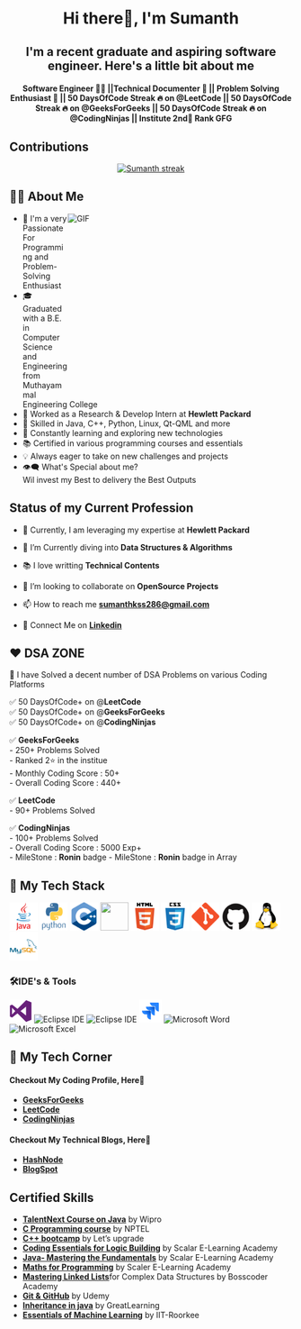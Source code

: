 
<h1 align="center">Hi there👋, I'm <b>Sumanth</b></h1>
<h2 align="center"><b>I'm a recent graduate and aspiring software engineer. Here's a little bit about me</b></h2>
<h4 align="center"><b>Software Engineer 👨‍💻 ||Technical Documenter 📖 || Problem Solving Enthusiast 🧠 || 50 DaysOfCode Streak 🔥 on @LeetCode || 50 DaysOfCode Streak 🔥 on @GeeksForGeeks || 50 DaysOfCode Streak 🔥 on @CodingNinjas || Institute 2nd🥇 Rank GFG </b>
</b></h4> 
  
## Contributions
<p align="center">
    <a href="https://https://github.com/Sumanth1523/github-readme-streak-stats">
        <img title="🔥 Get streak stats for your profile at git.io/streak-stats" alt="Sumanth streak" src="https://github-readme-streak-stats.herokuapp.com/?user=Sumanth1523&theme=black-ice&hide_border=true&stroke=0000&background=060A0CD0"/>
    </a>
</p>


## 🙋‍♂️ About Me
  <img align="right" alt="GIF" src="https://github.com/abhisheknaiidu/abhisheknaiidu/blob/master/code.gif?raw=true" width="400" height="320" />

- 🥋 I'm a very Passionate For Programming and Problem-Solving Enthusiast
- 🎓 Graduated with a B.E. in Computer Science and Engineering from Muthayammal Engineering College
- 💼 Worked as a Research & Develop Intern at **Hewlett Packard**
- 🚀 Skilled in Java, C++, Python, Linux, Qt-QML and more
- 🌱 Constantly learning and exploring new technologies
- 📚 Certified in various programming courses and essentials
- 💡 Always eager to take on new challenges and projects
- 👁‍🗨 What's Special about me? <br>
  Wil invest my Best to delivery the Best Outputs

## Status of my Current Profession

- 🔭 Currently, I am leveraging my expertise at **Hewlett Packard**
- 📘 I’m Currently diving into **Data Structures & Algorithms**
- 📚 I love writting **Technical Contents**
- 👯 I’m looking to collaborate on **OpenSource Projects**

- 📫 How to reach me **sumanthkss286@gmail.com**
- 🔗 Connect Me on [**Linkedin**](https://www.linkedin.com/in/sai-sumanth-kovuru-426792236/)

 ## ❤️ DSA ZONE 

🚀 I have Solved a decent number  of DSA Problems on various Coding Platforms <br>

✅ 50 DaysOfCode+ on @**LeetCode** <br>
✅ 50 DaysOfCode+ on @**GeeksForGeeks** <br>
✅ 50 DaysOfCode+ on @**CodingNinjas** <br> 

✅  **GeeksForGeeks** <br>
    - 250+ Problems Solved <br>
    - Ranked 2⭐ in the institue <br>
    - Monthly Coding Score : 50+ <br>
    - Overall Coding Score : 440+ <br>
    
✅  **LeetCode** <br>
    - 90+ Problems Solved <br>
   
✅  **CodingNinjas** <br>
    - 100+ Problems Solved <br>
    - Overall Coding Score : 5000 Exp+ <br>
    - MileStone : **Ronin** badge
    -  MileStone : **Ronin** badge in Array

<h2 align="left">💼 My Tech Stack</h2>

<p align="left">  
    <a> <img src="https://raw.githubusercontent.com/devicons/devicon/master/icons/java/java-original-wordmark.svg" alt="html5" width="50" height="50"/> </a>
    <a> <img src="https://raw.githubusercontent.com/devicons/devicon/master/icons/python/python-original-wordmark.svg" alt="html5" width="50" height="50"/> </a>
    <a> <img src="https://raw.githubusercontent.com/devicons/devicon/master/icons/cplusplus/cplusplus-original.svg" alt="html5" width="50" height="50"/> </a>
    <a> <img src="https://encrypted-tbn0.gstatic.com/images?q=tbn:ANd9GcQKV_YmdF_Sp085VCBA0C0L02Vqr0u4XAIKeGhC1pyCvRmtfdS6-2FN9MyU_4VUSbnhuO4&usqp=CAU" width="50" height="50"> </a>
    <a> <img src="https://raw.githubusercontent.com/devicons/devicon/master/icons/html5/html5-original-wordmark.svg" alt="HTML5" width="50" height="50"> </a>
    <a> <img src="https://raw.githubusercontent.com/devicons/devicon/master/icons/css3/css3-original-wordmark.svg" alt="CSS3" width="50" height="50"> </a>
    <a> <img src="https://raw.githubusercontent.com/devicons/devicon/master/icons/git/git-original.svg" alt="Git" width="50" height="50"> </a>
    <a> <img src="https://raw.githubusercontent.com/devicons/devicon/master/icons/github/github-original.svg" alt="GitHub" width="50" height="50"> </a>
    <a> <img src="https://raw.githubusercontent.com/devicons/devicon/master/icons/linux/linux-original.svg" alt="Linux" width="50" height="50"> </a>
    <a> <img src="https://raw.githubusercontent.com/devicons/devicon/master/icons/mysql/mysql-original-wordmark.svg" alt="MySQL" width="50" height="50"> </a>
</p>
  <h3>🛠️IDE's & Tools</h3>
  <p>
    <a> <img src="https://raw.githubusercontent.com/devicons/devicon/master/icons/visualstudio/visualstudio-plain.svg" alt="VSCode" width="40" height="40"> </a>
    <a> <img src="https://upload.wikimedia.org/wikipedia/commons/thumb/9/9c/IntelliJ_IDEA_Icon.svg/768px-IntelliJ_IDEA_Icon.svg.png" alt="Eclipse IDE" width="40" height="40"> </a>
 <a> <img src="https://miro.medium.com/v2/resize:fit:828/format:webp/1*nNTk-j2uaKhxyj3GXsYNdg.png" alt="Eclipse IDE" width="40" height="40"> </a>
 <a>  <img src="https://raw.githubusercontent.com/devicons/devicon/master/icons/jira/jira-original.svg" alt="JIRA" width="40" height="40"> </a>
<a>   <img src="https://5.imimg.com/data5/SELLER/Default/2021/8/OB/UP/SC/136014976/advance-microsoft-excel-course.png" alt="Microsoft Word" width="40" height="40"> </a>
 <a>  <img src="https://upload.wikimedia.org/wikipedia/commons/thumb/8/8d/Microsoft_Word_2013-2019_logo.svg/1200px-Microsoft_Word_2013-2019_logo.svg.png" alt="Microsoft Excel" width="40" height="40"> </a>

<h2 align="left">💼 My Tech Corner</h2>

<h4><b>Checkout My Coding Profile, Here🤝</b></h4> 
  
- [**GeeksForGeeks**](https://auth.geeksforgeeks.org/user/sumanthkss286/practice) <br>
- [**LeetCode**](https://leetcode.com/sumanthkss286/) <br>
- [**CodingNinjas**](https://www.codingninjas.com/studio/profile/Sumanth1523)<br>
<h4><b>Checkout My Technical Blogs, Here🤝</b></h4>  

- [**HashNode**](https://buildskillswithsumanth.hashnode.dev/)<br>
- [**BlogSpot**](https://buildskillswithsumanth.blogspot.com/)<br>



## Certified Skills

- [**TalentNext Course on Java**](https://drive.google.com/file/d/1GCdMMxwubkqEEXfldL5EdbQplA-E7OPQ/view?usp=sharing) by Wipro<br>
- [**C Programming course**](https://drive.google.com/file/d/1-RVyZA2DE1SO7Su8vW5WcBuj_Ud3-Xhj/view?usp=drive_link) by NPTEL<br>
- [**C++ bootcamp**](https://drive.google.com/file/d/1rFKcohHx9r_R2bm333tM-h-Ku-UybZEG/view?usp=drive_link) by Let’s upgrade<br>
- [**Coding Essentials for Logic Building**](https://moonshot.scaler.com/s/sl/Zozo4Egkr2)  by Scalar E-Learning Academy<br>
- [**Java- Mastering the Fundamentals**](https://moonshot.scaler.com/s/sl/UxrbUoqVvI) by Scalar E-Learning Academy<br>
- [**Maths for Programming**](https://moonshot.scaler.com/s/sl/r42cMuQwE_) by Scaler E-Learning Academy<br>
- [**Mastering Linked Lists**](https://drive.google.com/file/d/16ZF6OTW3pgos4kzTx6eEaDlWEpZgvNvh/view)for Complex Data Structures by Bosscoder Academy<br>
- [**Git & GitHub**](https://udemy-certificate.s3.amazonaws.com/image/UC-7815bdf2-bbb1-4250-946c-d11ad1df11e3.jpg) by Udemy
- [**Inheritance in java**](https://olympus.mygreatlearning.com/courses/65655/certificate) by GreatLearning
- [**Essentials of Machine Learning**](https://hyperstack.id/credential/1e09ba30-8fbd-43a7-8fb5-420b2dcd29a0?view=recipient) by IIT-Roorkee<br>





    



    





